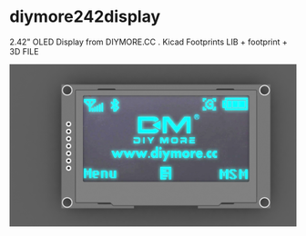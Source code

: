 # diymore242display
2.42" OLED Display from DIYMORE.CC . Kicad Footprints
LIB + footprint + 3D FILE


![alt text](https://github.com/ccadic/diymore242display/blob/master/Untitled2.JPG)
